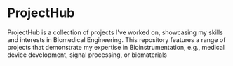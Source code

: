 # ProjectHub
ProjectHub is a collection of projects I've worked on, showcasing my skills and interests in Biomedical Engineering. This repository features a range of projects that demonstrate my expertise in Bioinstrumentation, e.g., medical device development, signal processing, or biomaterials
